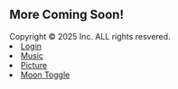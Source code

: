 
<html lang="en-US">
<head>
    <meta charset="UTF-8">
    <meta name="viewport" content="width=device-width, initial-scale=1.0">
  
   
</head>
    <body>
        <div class="container-lg px-3 my-5 markdown-body">
        </div>
            <h2>More Coming Soon!</h2>
            <div>Copyright &copy; 2025 Inc. ALL rights resvered.
            </div>
            <nav>
            <u1>
                <li><a href="#">Login</a>
                <li><a href="#">Music</a>
                <li><a href="#">Picture</a>
                <li><a href="#">Moon Toggle</a>
